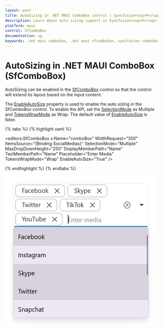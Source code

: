 ```yaml
---
layout: post
title: AutoSizing in .NET MAUI ComboBox control | Syncfusion<sup>®</sup>
description: Learn about auto sizing support in Syncfusion<sup>®</sup> .NET MAUI ComboBox (SfComboBox) control and more here.
platform: maui
control: SfComboBox
documentation: ug
keywords: .net maui combobox, .net maui sfcombobox, syncfusion combobox, combobox maui, .net maui dropdown list, .net maui select menu.
---
```


# AutoSizing in .NET MAUI ComboBox (SfComboBox)

AutoSizing can be enabled in the [SfComboBox](https://help.syncfusion.com/cr/maui/Syncfusion.Maui.Inputs.SfComboBox.html) control so that the control will extend its layout based on the input content.

The [EnableAutoSize](https://help.syncfusion.com/cr/maui/Syncfusion.Maui.Inputs.SfComboBox.html#Syncfusion_Maui_Inputs_SfComboBox_EnableAutoSize) property is used to enable the auto sizing in the SfComboBox control. To enable the API, set the [SelectionMode](https://help.syncfusion.com/cr/maui/Syncfusion.Maui.Inputs.SfComboBox.html#Syncfusion_Maui_Inputs_SfComboBox_SelectionMode) as Multiple and [TokensWrapMode](https://help.syncfusion.com/cr/maui/Syncfusion.Maui.Inputs.SfComboBox.html#Syncfusion_Maui_Inputs_SfComboBox_TokensWrapMode) as Wrap. The default value of [EnableAutoSize](https://help.syncfusion.com/cr/maui/Syncfusion.Maui.Inputs.SfComboBox.html#Syncfusion_Maui_Inputs_SfComboBox_EnableAutoSize) is false.

{% tabs %}
{% highlight xaml %}

<editors:SfComboBox x:Name="comboBox"
             WidthRequest="350"
             ItemsSource="{Binding SocialMedias}"
             SelectionMode="Multiple"
             MaxDropDownHeight="250"
             DisplayMemberPath="Name"
             TextMemberPath="Name"
             Placeholder="Enter Media"
             TokensWrapMode="Wrap"
             EnableAutoSize="True" />

{% endhighlight %}
{% endtabs %}

![.NET MAUI ComboBox AutoSize.](Images/AutoSizing/net-maui-combobox-autosize.png)

